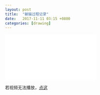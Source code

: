 ```yaml
---
layout: post
title:  "躺猫过程记录"
date:   2017-11-11 03:15 +0800
categories: [drawing]
---
```




<div class="video">
  <iframe src="//player.bilibili.com/player.html?aid=28541526&cid=49398977&page=1" scrolling="no" border="0" frameborder="no" framespacing="0" allowfullscreen="true"> </iframe>
</div>

若视频无法播放，[点这](https://www.bilibili.com/video/av28541526)